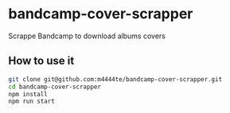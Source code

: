 # bandcamp-cover-scrapper
Scrappe Bandcamp to download albums covers

## How to use it

```bash
git clone git@github.com:m4444te/bandcamp-cover-scrapper.git
cd bandcamp-cover-scrapper
npm install
npm run start
```
